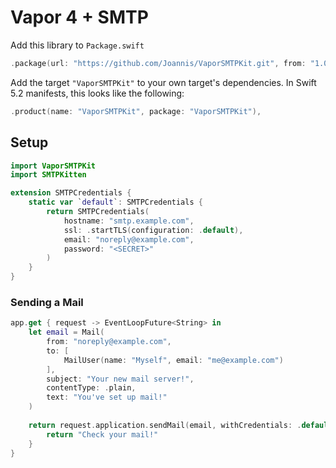 # Vapor 4 + SMTP

Add this library to `Package.swift`

```swift
.package(url: "https://github.com/Joannis/VaporSMTPKit.git", from: "1.0.0")
```

Add the target `"VaporSMTPKit"` to your own target's dependencies.
In Swift 5.2 manifests, this looks like the following:

```swift
.product(name: "VaporSMTPKit", package: "VaporSMTPKit"),
```

## Setup

```swift
import VaporSMTPKit
import SMTPKitten

extension SMTPCredentials {
    static var `default`: SMTPCredentials {
        return SMTPCredentials(
            hostname: "smtp.example.com",
            ssl: .startTLS(configuration: .default),
            email: "noreply@example.com",
            password: "<SECRET>"
        )
    }
}
```

### Sending a Mail

```swift
app.get { request -> EventLoopFuture<String> in
    let email = Mail(
        from: "noreply@example.com",
        to: [
            MailUser(name: "Myself", email: "me@example.com")
        ],
        subject: "Your new mail server!",
        contentType: .plain,
        text: "You've set up mail!"
    )
    
    return request.application.sendMail(email, withCredentials: .default).map { 
        return "Check your mail!"
    }
}
```
